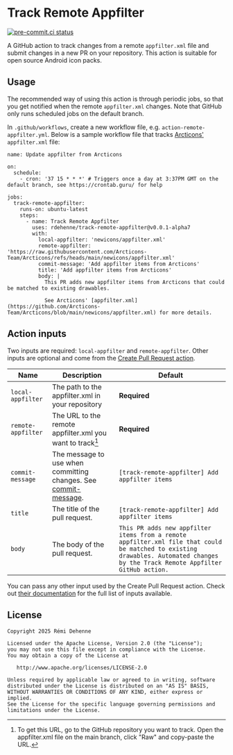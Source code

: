 # Track Remote Appfilter

[![pre-commit.ci status](https://results.pre-commit.ci/badge/github/rdehenne/track-remote-appfilter/main.svg)](https://results.pre-commit.ci/latest/github/rdehenne/track-remote-appfilter/main)

A GitHub action to track changes from a remote `appfilter.xml` file and submit changes in a new PR on your repository.
This action is suitable for open source Android icon packs.

## Usage

The recommended way of using this action is through periodic jobs, so that you get notified when the remote `appfilter.xml` changes. Note that GitHub only runs scheduled jobs on the default branch.

In `.github/workflows`, create a new workflow file, e.g. `action-remote-appfilter.yml`.
Below is a sample workflow file that tracks [Arcticons'](https://github.com/Arcticons-Team/Arcticons/) `appfilter.xml` file:

```
name: Update appfilter from Arcticons

on:
  schedule:
    - cron: '37 15 * * *' # Triggers once a day at 3:37PM GMT on the default branch, see https://crontab.guru/ for help

jobs:
  track-remote-appfilter:
    runs-on: ubuntu-latest
    steps:
      - name: Track Remote Appfilter
        uses: rdehenne/track-remote-appfilter@v0.0.1-alpha7
        with:
          local-appfilter: 'newicons/appfilter.xml'
          remote-appfilter: 'https://raw.githubusercontent.com/Arcticons-Team/Arcticons/refs/heads/main/newicons/appfilter.xml'
          commit-message: 'Add appfilter items from Arcticons'
          title: 'Add appfilter items from Arcticons'
          body: |
            This PR adds new appfilter items from Arcticons that could be matched to existing drawables.

            See Arcticons' [appfilter.xml](https://github.com/Arcticons-Team/Arcticons/blob/main/newicons/appfilter.xml) for more details.
```

## Action inputs

Two inputs are required: `local-appfilter` and `remote-appfilter`.
Other inputs are optional and come from the [Create Pull Request action](https://github.com/peter-evans/create-pull-request).

| Name                | Description                                                | Default      |
|---------------------|------------------------------------------------------------|--------------|
| `local-appfilter`   | The path to the appfilter.xml in your repository           | **Required** |
| `remote-appfilter`  | The URL to the remote appfilter.xml you want to track[^1]  | **Required** |
| `commit-message`    | The message to use when committing changes. See [commit-message](https://github.com/peter-evans/create-pull-request#commit-message). | `[track-remote-appfilter] Add appfilter items` |
| `title`             | The title of the pull request.                             | `[track-remote-appfilter] Add appfilter items` |
| `body`              | The body of the pull request.                              | `This PR adds new appfilter items from a remote appfilter.xml file that could be matched to existing drawables. Automated changes by the Track Remote Appfilter GitHub action.` |

You can pass any other input used by the Create Pull Request action. Check out [their documentation](https://github.com/peter-evans/create-pull-request) for the full list of inputs available.

[^1]: To get this URL, go to the GitHub repository you want to track. Open the appfilter.xml file on the main branch, click "Raw" and copy-paste the URL.

## License

```
Copyright 2025 Rémi Dehenne

Licensed under the Apache License, Version 2.0 (the "License");
you may not use this file except in compliance with the License.
You may obtain a copy of the License at

   http://www.apache.org/licenses/LICENSE-2.0

Unless required by applicable law or agreed to in writing, software
distributed under the License is distributed on an "AS IS" BASIS,
WITHOUT WARRANTIES OR CONDITIONS OF ANY KIND, either express or implied.
See the License for the specific language governing permissions and
limitations under the License.
```
